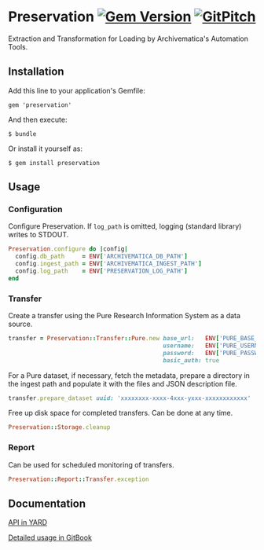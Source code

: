 # Preservation [![Gem Version](https://badge.fury.io/rb/preservation.svg)](https://badge.fury.io/rb/preservation) [![GitPitch](https://gitpitch.com/assets/badge.svg)](https://gitpitch.com/lulibrary/preservation/master?grs=github&t=sky)

Extraction and Transformation for Loading by Archivematica's Automation Tools.

## Installation

Add this line to your application's Gemfile:

    gem 'preservation'

And then execute:

    $ bundle

Or install it yourself as:

    $ gem install preservation

## Usage

### Configuration
Configure Preservation. If ```log_path``` is omitted, logging (standard library) writes to STDOUT.

```ruby
Preservation.configure do |config|
  config.db_path     = ENV['ARCHIVEMATICA_DB_PATH']
  config.ingest_path = ENV['ARCHIVEMATICA_INGEST_PATH']
  config.log_path    = ENV['PRESERVATION_LOG_PATH']
end
```


### Transfer
Create a transfer using the Pure Research Information System as a data source.

```ruby
transfer = Preservation::Transfer::Pure.new base_url:   ENV['PURE_BASE_URL'],
                                            username:   ENV['PURE_USERNAME'],
                                            password:   ENV['PURE_PASSWORD'],
                                            basic_auth: true
```

For a Pure dataset, if necessary, fetch the metadata, prepare
a directory in the ingest path and populate it with the files and JSON description file.

```ruby
transfer.prepare_dataset uuid: 'xxxxxxxx-xxxx-4xxx-yxxx-xxxxxxxxxxxx'
```

Free up disk space for completed transfers. Can be done at any time.

```ruby
Preservation::Storage.cleanup
```

### Report
Can be used for scheduled monitoring of transfers.

```ruby
Preservation::Report::Transfer.exception
```

## Documentation
[API in YARD](http://www.rubydoc.info/gems/preservation)

[Detailed usage in GitBook](https://aalbinclark.gitbooks.io/preservation)